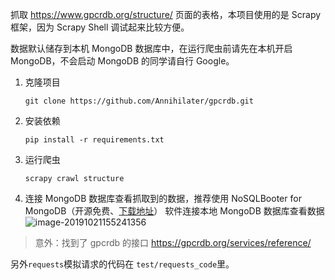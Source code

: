 抓取 https://www.gpcrdb.org/structure/ 页面的表格，本项目使用的是 Scrapy 框架，因为 Scrapy Shell 调试起来比较方便。

数据默认储存到本机 MongoDB 数据库中，在运行爬虫前请先在本机开启 MongoDB，不会启动 MongoDB 的同学请自行 Google。

1. 克隆项目

    ```shell
    git clone https://github.com/Annihilater/gpcrdb.git
    ```

2. 安装依赖

    ```shell
    pip install -r requirements.txt
    ```

3. 运行爬虫

    ```shell
    scrapy crawl structure
    ```

4. 连接 MongoDB 数据库查看抓取到的数据，推荐使用 NoSQLBooter for MongoDB（开源免费、[下载地址](https://nosqlbooster.com/downloads)） 软件连接本地 MongoDB 数据库查看数据
    <img src="https://klause-blog-pictures.oss-cn-shanghai.aliyuncs.com/2019-10-21-075241.png" alt="image-20191021155241356" style="zoom:100%;" />

    

    

> 意外：找到了 gpcrdb 的接口 https://gpcrdb.org/services/reference/



另外`requests`模拟请求的代码在 `test/requests_code`里。